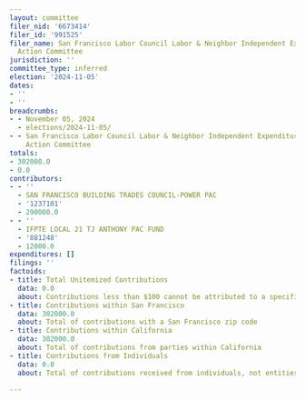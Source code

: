 ```yaml
---
layout: committee
filer_nid: '6673414'
filer_id: '991525'
filer_name: San Francisco Labor Council Labor & Neighbor Independent Expenditure Political
  Action Committee
jurisdiction: ''
committee_type: inferred
election: '2024-11-05'
dates:
- ''
- ''
breadcrumbs:
- - November 05, 2024
  - elections/2024-11-05/
- - San Francisco Labor Council Labor & Neighbor Independent Expenditure Political
    Action Committee
totals:
- 302000.0
- 0.0
contributors:
- - ''
  - SAN FRANCISCO BUILDING TRADES COUNCIL-POWER PAC
  - '1237101'
  - 290000.0
- - ''
  - IFPTE LOCAL 21 TJ ANTHONY PAC FUND
  - '881248'
  - 12000.0
expenditures: []
filings: ''
factoids:
- title: Total Unitemized Contributions
  data: 0.0
  about: Contributions less than $100 cannot be attributed to a specific individual
- title: Contributions within San Francisco
  data: 302000.0
  about: Total of contributions with a San Francisco zip code
- title: Contributions within California
  data: 302000.0
  about: Total of contributions from parties within California
- title: Contributions from Individuals
  data: 0.0
  about: Total of contributions received from individuals, not entities

---
```


